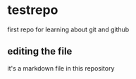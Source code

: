 # testrepo
first repo for learning about git and github
## editing the file
it's a markdown file in this repository
